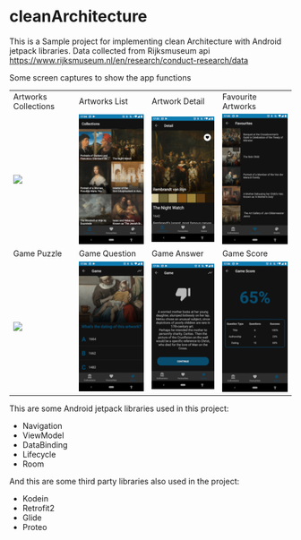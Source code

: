 # cleanArchitecture
This is a Sample project for implementing clean Architecture with Android jetpack libraries.
Data collected from Rijksmuseum api https://www.rijksmuseum.nl/en/research/conduct-research/data

Some screen captures to show the app functions

<table>
  <tr>
     <td>Artworks Collections</td>
     <td>Artworks List</td>
     <td>Artwork Detail</td>
     <td>Favourite Artworks</td>
  </tr>
  <tr>
    <td><img src="/art/00.png" width=180></td>
    <td><img src="/art/01.png" width=180></td>
    <td><img src="/art/02.png" width=180></td>
    <td><img src="/art/03.png" width=180></td>
  </tr>
  <tr>
     <td>Game Puzzle</td>
     <td>Game Question</td>
     <td>Game Answer</td>
     <td>Game Score</td>
  </tr>
  <tr>
    <td><img src="/art/07.png" width=180></td>
    <td><img src="/art/04.png" width=180></td>
    <td><img src="/art/05.png" width=180></td>
    <td><img src="/art/06.png" width=180></td>
  </tr>
 </table>

This are some Android jetpack libraries used in this project:

* Navigation
* ViewModel
* DataBinding
* Lifecycle
* Room

And this are some third party libraries also used in the project:

* Kodein
* Retrofit2
* Glide
* Proteo
